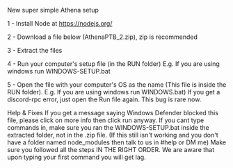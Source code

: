 New super simple Athena setup

1 - Install Node at https://nodejs.org/

2 - Download a file below (AthenaPTB_2.zip), zip is recommended

3 - Extract the files

4 - Run your computer's setup file (in the RUN folder) E.g. If you are using windows run WINDOWS-SETUP.bat

5 - Open the file with your computer's OS as the name (This file is inside the RUN folder). E.g. If you are using windows run WINDOWS.bat)
If you get a discord-rpc error, just open the Run file again. This bug is rare now.

Help & Fixes
If you get a message saying Windows Defender blocked this file, please click on more info then click run anyway.
If you cant type commands in, make sure you ran the WINDOWS-SETUP.bat inside the extracted folder, not in the .zip file.
(If this still isn't working and you don't have a folder named node_modules then talk to us in #help or DM me)
Make sure you followed all the steps IN THE RIGHT ORDER.
We are aware that upon typing your first command you will get lag.
